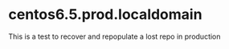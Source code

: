 
centos6.5.prod.localdomain
=======================

This is a test to recover and repopulate a lost repo in production
